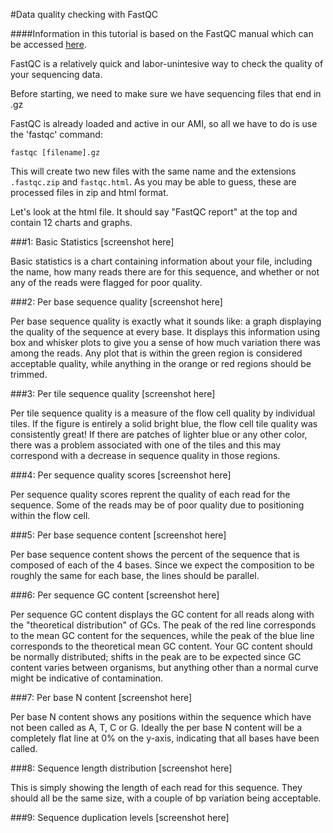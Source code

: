 #Data quality checking with FastQC

####Information in this tutorial is based on the FastQC manual which can be accessed [here](http://www.bioinformatics.babraham.ac.uk/projects/fastqc/Help/).

FastQC is a relatively quick and labor-unintesive way to check the quality of your sequencing data.

Before starting, we need to make sure we have sequencing files that end in .gz

FastQC is already loaded and active in our AMI, so all we have to do is use the 'fastqc' command:
```
fastqc [filename].gz
```
This will create two new files with the same name and the extensions `.fastqc.zip` and `fastqc.html`. As you may be able to guess, these are processed files in zip and html format. 

Let's look at the html file. It should say "FastQC report" at the top and contain 12 charts and graphs.

###1: Basic Statistics
[screenshot here]

Basic statistics is a chart containing information about your file, including the name, how many reads there are for this sequence, and whether or not any of the reads were flagged for poor quality. 

###2: Per base sequence quality
[screenshot here]

Per base sequence quality is exactly what it sounds like: a graph displaying the quality of the sequence at every base. It displays this information using box and whisker plots to give you a sense of how much variation there was among the reads. Any plot that is within the green region is considered acceptable quality, while anything in the orange or red regions should be trimmed. 

###3: Per tile sequence quality
[screenshot here]

Per tile sequence quality is a measure of the flow cell quality by individual tiles. If the figure is entirely a solid bright blue, the flow cell tile quality was consistently great! If there are patches of lighter blue or any other color, there was a problem associated with one of the tiles and this may correspond with a decrease in sequence quality in those regions.

###4: Per sequence quality scores
[screenshot here]

Per sequence quality scores reprent the quality of each read for the sequence. Some of the reads may be of poor quality due to positioning within the flow cell.

###5: Per base sequence content
[screenshot here]

Per base sequence content shows the percent of the sequence that is composed of each of the 4 bases. Since we expect the composition to be roughly the same for each base, the lines should be parallel. 

###6: Per sequence GC content
[screenshot here]

Per sequence GC content displays the GC content for all reads along with the "theoretical distribution" of GCs. The peak of the red line corresponds to the mean GC content for the sequences, while the peak of the blue line corresponds to the theoretical mean GC content. Your GC content should be normally distributed; shifts in the peak are to be expected since GC content varies between organisms, but anything other than a normal curve might be indicative of contamination.

###7: Per base N content
[screenshot here]

Per base N content shows any positions within the sequence which have not been called as A, T, C or G. Ideally the per base N content will be a completely flat line at 0% on the y-axis, indicating that all bases have been called. 

###8: Sequence length distribution
[screenshot here]

This is simply showing the length of each read for this sequence. They should all be the same size, with a couple of bp variation being acceptable. 

###9: Sequence duplication levels
[screenshot here]


